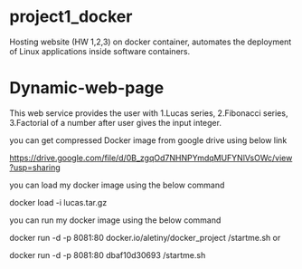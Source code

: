 # project1_docker
Hosting website (HW 1,2,3) on docker container, automates the deployment of Linux applications inside software containers. 


# Dynamic-web-page
This web service provides the user with   1.Lucas series,   2.Fibonacci series,   3.Factorial of a number after user gives the input integer. 

you can get compressed Docker image from google drive using below link

https://drive.google.com/file/d/0B_zgqOd7NHNPYmdqMUFYNlVsOWc/view?usp=sharing

you can load my docker image using the below command

docker load -i lucas.tar.gz

you can run my docker image using the below command

docker run -d -p 8081:80 docker.io/aletiny/docker_project /startme.sh   or

docker run -d -p 8081:80  dbaf10d30693  /startme.sh 


